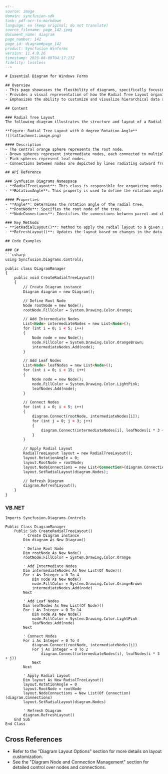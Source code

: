 ```html
<!--
source: image
domain: syncfusion-sdk
task: pdf-ocr-to-markdown
language: en (keep original; do not translate)
source_filename: page_142.jpeg
document_name: diagram
page_number: 142
page_id: diagram#page_142
product: Syncfusion Winforms
version: 11.4.0.26
timestamp: 2025-08-09T04:17:23Z
fidelity: lossless
-->

# Essential Diagram for Windows Forms

## Overview
- This page showcases the flexibility of diagrams, specifically focusing on the Radial Tree Layout with a 0-degree Rotation Angle.
- Provides a visual representation of how the Radial Tree Layout organizes nodes and connections.
- Emphasizes the ability to customize and visualize hierarchical data structures within Windows Forms.

## Content

### Radial Tree Layout
The following diagram illustrates the structure and layout of a Radial Tree with a 0-degree Rotation Angle. This layout is commonly used to visualize hierarchical data in a circular or radial format.

**Figure: Radial Tree Layout with 0 degree Rotation Angle**
![](attachment:image.png)

#### Description
- The central orange sphere represents the root node.
- Brown spheres represent intermediate nodes, each connected to multiple pink spheres.
- Pink spheres represent leaf nodes.
- Connections between nodes are depicted by lines radiating outward from the root.

## API Reference

### Synfusion Diagrams Namespace
- **RadialTreeLayout**: This class is responsible for organizing nodes in a radial tree layout.
- **RotationAngle**: This property is used to define the rotation angle of the radial tree.

#### Properties
- **Angle**: Determines the rotation angle of the radial tree.
- **RootNode**: Specifies the root node of the tree.
- **NodeConnections**: Identifies the connections between parent and child nodes.

### Key Methods
- **SetRadialLayout()**: Method to apply the radial layout to a given set of nodes.
- **RefreshLayout()**: Updates the layout based on changes in the data structure.

## Code Examples

### C#
```csharp
using Syncfusion.Diagrams.Controls;

public class DiagramManager
{
    public void CreateRadialTreeLayout()
    {
        // Create Diagram instance
        Diagram diagram = new Diagram();

        // Define Root Node
        Node rootNode = new Node();
        rootNode.FillColor = System.Drawing.Color.Orange;

        // Add Intermediate Nodes
        List<Node> intermediateNodes = new List<Node>();
        for (int i = 0; i < 5; i++)
        {
            Node node = new Node();
            node.FillColor = System.Drawing.Color.OrangeBrown;
            intermediateNodes.Add(node);
        }

        // Add Leaf Nodes
        List<Node> leafNodes = new List<Node>();
        for (int i = 0; i < 15; i++)
        {
            Node node = new Node();
            node.FillColor = System.Drawing.Color.LightPink;
            leafNodes.Add(node);
        }

        // Connect Nodes
        for (int i = 0; i < 5; i++)
        {
            diagram.Connect(rootNode, intermediateNodes[i]);
            for (int j = 0; j < 3; j++)
            {
                diagram.Connect(intermediateNodes[i], leafNodes[i * 3 + j]);
            }
        }

        // Apply Radial Layout
        RadialTreeLayout layout = new RadialTreeLayout();
        layout.RotationAngle = 0;
        layout.RootNode = rootNode;
        layout.NodeConnections = new List<Connection>(diagram.Connections);
        layout.SetRadialLayout(diagram.Nodes);

        // Refresh Diagram
        diagram.RefreshLayout();
    }
}
```

### VB.NET
```vb.net
Imports Syncfusion.Diagrams.Controls

Public Class DiagramManager
    Public Sub CreateRadialTreeLayout()
        ' Create Diagram instance
        Dim diagram As New Diagram()

        ' Define Root Node
        Dim rootNode As New Node()
        rootNode.FillColor = System.Drawing.Color.Orange

        ' Add Intermediate Nodes
        Dim intermediateNodes As New List(Of Node)()
        For i As Integer = 0 To 4
            Dim node As New Node()
            node.FillColor = System.Drawing.Color.OrangeBrown
            intermediateNodes.Add(node)
        Next

        ' Add Leaf Nodes
        Dim leafNodes As New List(Of Node)()
        For i As Integer = 0 To 14
            Dim node As New Node()
            node.FillColor = System.Drawing.Color.LightPink
            leafNodes.Add(node)
        Next

        ' Connect Nodes
        For i As Integer = 0 To 4
            diagram.Connect(rootNode, intermediateNodes(i))
            For j As Integer = 0 To 2
                diagram.Connect(intermediateNodes(i), leafNodes(i * 3 + j))
            Next
        Next

        ' Apply Radial Layout
        Dim layout As New RadialTreeLayout()
        layout.RotationAngle = 0
        layout.RootNode = rootNode
        layout.NodeConnections = New List(Of Connection)(diagram.Connections)
        layout.SetRadialLayout(diagram.Nodes)

        ' Refresh Diagram
        diagram.RefreshLayout()
    End Sub
End Class
```

## Cross References
- Refer to the "Diagram Layout Options" section for more details on layout customization.
- See the "Diagram Node and Connection Management" section for detailed control over nodes and connections.

<!-- tags: [syncfusion, winforms, diagram, radial tree layout, rotation angle, hierarchical data structures] keywords: [radial tree, layout, nodes, connections, rotation angle, windows forms, C#, VB.NET] -->
```